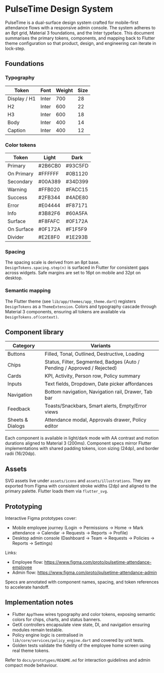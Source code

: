 # PulseTime Design System

PulseTime is a dual-surface design system crafted for mobile-first attendance flows with a responsive admin console. The system adheres to an 8pt grid, Material 3 foundations, and the Inter typeface. This document summarises the primary tokens, components, and mapping back to Flutter theme configuration so that product, design, and engineering can iterate in lock-step.

## Foundations

### Typography
| Token | Font | Weight | Size |
| --- | --- | --- | --- |
| Display / H1 | Inter | 700 | 28 |
| H2 | Inter | 600 | 22 |
| H3 | Inter | 600 | 18 |
| Body | Inter | 400 | 14 |
| Caption | Inter | 400 | 12 |

### Color tokens
| Token | Light | Dark |
| --- | --- | --- |
| Primary | #2B6CB0 | #93C5FD |
| On Primary | #FFFFFF | #0B1120 |
| Secondary | #00A389 | #34D399 |
| Warning | #FFB020 | #FACC15 |
| Success | #2FB344 | #4ADE80 |
| Error | #E04444 | #F87171 |
| Info | #3B82F6 | #60A5FA |
| Surface | #F8FAFC | #0F172A |
| On Surface | #0F172A | #F1F5F9 |
| Divider | #E2E8F0 | #1E293B |

### Spacing
The spacing scale is derived from an 8pt base. `DesignTokens.spacing.step(n)` is surfaced in Flutter for consistent gaps across widgets. Safe margins are set to 16pt on mobile and 32pt on desktop.

### Semantic mapping
The Flutter theme (see `lib/app/themes/app_theme.dart`) registers `DesignTokens` as a `ThemeExtension`. Colors and typography cascade through Material 3 components, ensuring all tokens are available via `DesignTokens.of(context)`.

## Component library

| Category | Variants |
| --- | --- |
| Buttons | Filled, Tonal, Outlined, Destructive, Loading |
| Chips | Status, Filter, Segmented, Badges (Auto / Pending / Approved / Rejected) |
| Cards | KPI, Activity, Person row, Policy summary |
| Inputs | Text fields, Dropdown, Date picker affordances |
| Navigation | Bottom navigation, Navigation rail, Drawer, Tab bar |
| Feedback | Toasts/Snackbars, Smart alerts, Empty/Error views |
| Sheets & Dialogs | Attendance modal, Approvals drawer, Policy editor |

Each component is available in light/dark mode with AA contrast and motion durations aligned to Material 3 (200ms). Component specs mirror Flutter implementations with shared padding tokens, icon sizing (24dp), and border radii (16/20dp).

## Assets

SVG assets live under `assets/icons` and `assets/illustrations`. They are exported from Figma with consistent stroke widths (2dp) and aligned to the primary palette. Flutter loads them via `flutter_svg`.

## Prototyping

Interactive Figma prototypes cover:

- Mobile employee journey (Login → Permissions → Home → Mark attendance → Calendar → Requests → Reports → Profile)
- Desktop admin console (Dashboard → Team → Requests → Policies → Reports → Settings)

Links:
- Employee flow: https://www.figma.com/proto/pulsetime-attendance-employee
- Admin flow: https://www.figma.com/proto/pulsetime-attendance-admin

Specs are annotated with component names, spacing, and token references to accelerate handoff.

## Implementation notes

- Flutter `AppTheme` wires typography and color tokens, exposing semantic colors for chips, charts, and status banners.
- GetX controllers encapsulate view state, DI, and navigation ensuring modules remain testable.
- Policy engine logic is centralised in `lib/core/services/policy_engine.dart` and covered by unit tests.
- Golden tests validate the fidelity of the employee home screen using real theme tokens.

Refer to `docs/prototypes/README.md` for interaction guidelines and admin compact mode behaviour.

